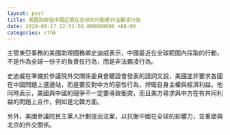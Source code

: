 ```yaml
---
layout: post
title: 美國助卿指中國近期在全球的行動是非法霸凌行為
date: 2020-09-17 22:52:50.000000000 +08:00
categories: rthk
---
```


主管東亞事務的美國助理國務卿史迪威表示，中國最近在全球範圍內採取的行動，不是作為全球一份子的負責任行為，而是非法霸凌行為。

史迪威在準備於參議院外交關係委員會聽證會發表的證詞又說，美國並非要求各國在中國問題上選邊站，而是要反對中方的惡性行為，捍衛自身主權與經濟利益。他同時表示，美國與中國的競爭不一定要導致衝突，而且美方尋求與中方在有共同利益的問題上合作，例如是北韓方面。

另外，美國參議院民主黨人計劃提出法案，以抗衡中國在全球的影響力，並重塑與北京的外交關係。
